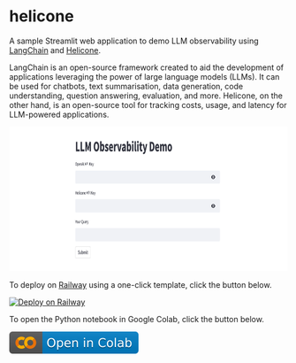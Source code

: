 # helicone
A sample Streamlit web application to demo LLM observability using [LangChain](https://langchain.readthedocs.io/en/latest) and [Helicone](https://www.helicone.ai).

LangChain is an open-source framework created to aid the development of applications leveraging the power of large language models (LLMs). It can be used for chatbots, text summarisation, data generation, code understanding, question answering, evaluation, and more. Helicone, on the other hand, is an open-source tool for tracking costs, usage, and latency for LLM-powered applications. 

<img src="./helicone.png" alt="helicone" height="260"/>

To deploy on [Railway](https://railway.app/?referralCode=alphasec) using a one-click template, click the button below.

[![Deploy on Railway](https://railway.app/button.svg)](https://railway.app/new/template/zu7Q6k?referralCode=alphasec)

To open the Python notebook in Google Colab, click the button below.

[![Open In Colab](colab.svg)](https://colab.research.google.com/github/alphasecio/helicone/blob/main/helicone.ipynb)
